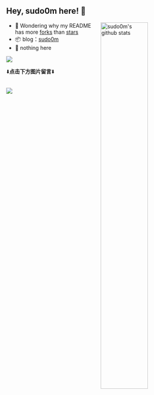 ## Hey, sudo0m here! :wave: 

<img align="right" alt="sudo0m's github stats" width="50%" src="https://github-readme-stats.vercel.app/api?username=sudo0m&show_icons=true">



-   :thinking: Wondering why my README has more [forks](https://github.com/ouuan/sudo0m/network/members) than [stars](https://github.com/ouuan/sudo0m/stargazers)
-   :package: blog：[sudo0m](https://sudo0m.github.io)
-   :seedling: nothing here


[![](https://count.getloli.com/get/@sudo0m.github.readme)](https://count.getloli.com/)


⬇️**点击下方图片留言**⬇️

[![](https://chat.getloli.com/room/@sudo0m.github/svg?width=600&height=100&limit=20&theme=light&title=sudo0m@github:%20~&fontSize=13)](https://chat.getloli.com/room/@sudo0m.github?title=sudo0m的留言板)
---
